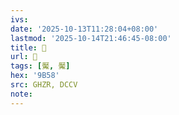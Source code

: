 ```yaml
---
ivs:
date: '2025-10-13T11:28:04+08:00'
lastmod: '2025-10-14T21:46:45-08:00'
title: 󰛕
url: 󰛕
tags: [魘, 魘]
hex: '9B58'
src: GHZR, DCCV
note:
---
```

